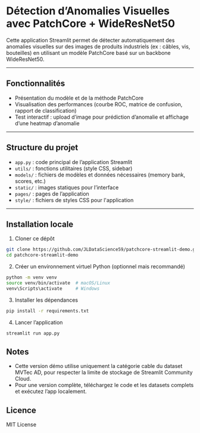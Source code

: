 # Détection d’Anomalies Visuelles avec PatchCore + WideResNet50

Cette application Streamlit permet de détecter automatiquement des anomalies visuelles sur des images de produits industriels (ex : câbles, vis, bouteilles) en utilisant un modèle PatchCore basé sur un backbone WideResNet50.

---

## Fonctionnalités

- Présentation du modèle et de la méthode PatchCore
- Visualisation des performances (courbe ROC, matrice de confusion, rapport de classification)
- Test interactif : upload d’image pour prédiction d’anomalie et affichage d’une heatmap d’anomalie

---

## Structure du projet

- `app.py` : code principal de l’application Streamlit  
- `utils/` : fonctions utilitaires (style CSS, sidebar)  
- `models/` : fichiers de modèles et données nécessaires (memory bank, scores, etc.)  
- `static/` : images statiques pour l’interface  
- `pages/` : pages de l’application  
- `style/` : fichiers de styles CSS pour l'application

---

## Installation locale

1. Cloner ce dépôt

```bash
git clone https://github.com/JLDataScience59/patchcore-streamlit-demo.git
cd patchcore-streamlit-demo
```

2. Créer un environnement virtuel Python (optionnel mais recommandé)

```bash
python -m venv venv
source venv/bin/activate  # macOS/Linux
venv\Scripts\activate     # Windows
```

3. Installer les dépendances

```bash
pip install -r requirements.txt
```

4. Lancer l’application

```bash
streamlit run app.py
```

## Notes
- Cette version démo utilise uniquement la catégorie cable du dataset MVTec AD, pour respecter la limite de stockage de Streamlit Community Cloud.
- Pour une version complète, téléchargez le code et les datasets complets et exécutez l’app localement.

## Licence
MIT License
